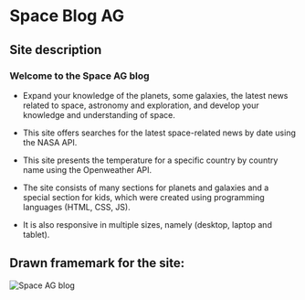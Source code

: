 # Space Blog AG
## Site description

### Welcome to the Space AG blog

- Expand your knowledge of the planets, some galaxies, the latest news related to space, astronomy and exploration, and develop your knowledge and understanding of space.

- This site offers searches for the latest space-related news by date using the NASA API.
- This site presents the temperature for a specific country by country name using the Openweather API.

- The site consists of many sections for planets and galaxies and a special section for kids, which were created using programming languages (HTML, CSS, JS).

- It is also responsive in multiple sizes, namely (desktop, laptop and tablet).



## Drawn framemark for the site:

![Space AG blog](https://user-images.githubusercontent.com/109623987/216817395-3f7ffe3b-6fd0-4cfe-b866-38455913cea0.png)
